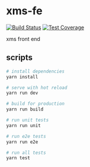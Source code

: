 # xms-fe

[![Build Status][build-badge]][build-status]
[![Test Coverage][coverage-badge]][coverage-result]

xms front end

## scripts

```bash
# install dependencies
yarn install

# serve with hot reload
yarn run dev

# build for production
yarn run build

# run unit tests
yarn run unit

# run e2e tests
yarn run e2e

# run all tests
yarn test
```

[build-badge]: https://img.shields.io/circleci/project/github/airt/xms-fe/develop.svg
[build-status]: https://circleci.com/gh/airt/xms-fe
[coverage-badge]: https://img.shields.io/coveralls/airt/xms-fe/develop.svg
[coverage-result]: https://coveralls.io/github/airt/xms-fe

